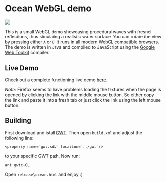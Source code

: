 # Ocean WebGL demo

![](https://raw.github.com/pkamenarsky/ocean/master/screenshot/ocean.jpg)

This is a small WebGL demo showcasing procedural waves with fresnel reflections, thus simulating a realistic water surface. You can rotate the view by pressing either `A` or `D`. It runs in all modern WebGL compatible browsers. The demo is written in Java and compiled to JavaScript using the [Google Web Toolkit](https://developers.google.com/web-toolkit/) compiler.

## Live Demo

Check out a complete functioning live demo [here](http://pkamenarsky.github.com/ocean/ocean.html).

*Note:* Firefox seems to have problems loading the textures when the page is opened by clicking the link with the middle mouse button. So either copy the link and paste it into a fresh tab or just click the link using the left mouse button.

## Building

First download and istall [GWT](https://developers.google.com/web-toolkit/). Then open `build.xml` and adjust the following line:

    <property name="gwt.sdk" location="../gwt"/>

to your specific GWT path. Now run:

    ant gwtc-GL

Open `release\ocean.html` and enjoy :)
